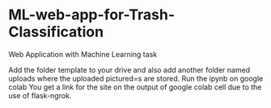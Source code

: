 # ML-web-app-for-Trash-Classification
Web Application with Machine Learning task

Add the folder template to your drive and also add another folder named uploads where the uploaded pictured=s are stored.
Run the ipynb on google colab
You get a link for the site on the output of google colab cell due to the use of flask-ngrok.
